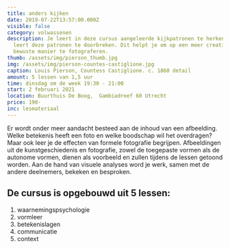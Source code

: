 ```yaml
---
title: anders kijken
date: 2019-07-22T13:57:00.000Z
visible: false
category: volwassenen
description: Je leert in deze cursus aangeleerde kijkpatronen te herkennen en je
  leert deze patronen te doorbreken. Dit helpt je om op een meer creatieve en
  bewuste manier te fotograferen.
thumb: /assets/img/pierson_thumb.jpg
img: /assets/img/pierson-countes-castiglione.jpg
caption: Louis Pierson, Countess Castiglione. c. 1860 detail
amount: 5 lessen van 1,5 uur
time: dinsdag om de week 19:30 - 21:00
start: 2 februari 2021
location: Buurthuis De Boog,  Gambiadreef 60 Utrecht
price: 190-
inc: lesmateriaal
---
```

 Er wordt onder meer aandacht besteed aan de inhoud van een afbeelding. Welke betekenis heeft een foto en welke boodschap wil het overdragen? Maar ook leer je de effecten van formele fotografie begrijpen. Afbeeldingen uit de kunstgeschiedenis en fotografie, zowel de toegepaste vormen als de autonome vormen, dienen als voorbeeld en zullen tijdens de lessen getoond worden. Aan de hand van visuele analyses word je werk, samen met de andere deelnemers, bekeken en besproken. 

## De cursus is opgebouwd uit 5 lessen:

1. waarnemingspsychologie
2. vormleer
3. betekenislagen
4. communicatie
5. context
